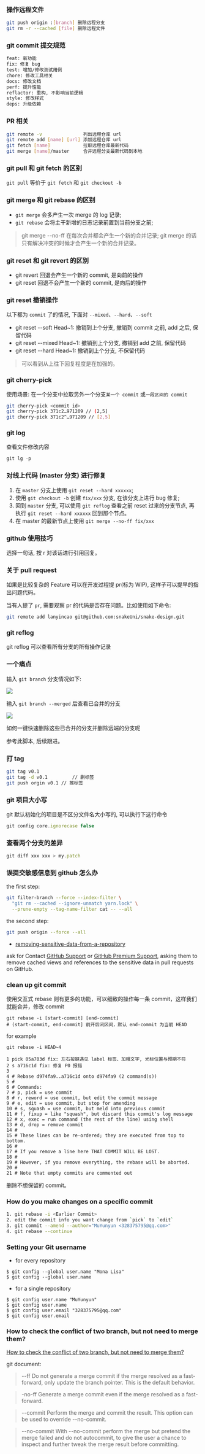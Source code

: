 ### 操作远程文件

```bash
git push origin :[branch] 删除远程分支
git rm -r --cached [file] 删除远程文件
```

### git commit 提交规范

```bash
feat: 新功能
fix: 修复 bug
test: 增加/修改测试用例
chore: 修改工具相关
docs: 修改文档
perf: 提升性能
reflactor: 重构, 不影响当前逻辑
style: 修改样式
deps: 升级依赖
```

### PR 相关

```bash
git remote -v               列出远程仓库 url
git remote add [name] [url] 添加远程仓库 url
git fetch [name]            拉取远程仓库最新代码
git merge [name]/master     合并远程分支最新代码到本地
```

### git pull 和 git fetch 的区别

`git pull` 等价于 `git fetch` 和 `git checkout -b`

### git merge 和 git rebase 的区别

* `git merge` 会多产生一次 merge 的 log 记录;
* `git rebase` 会将主干新增的日志记录前置到当前分支之前;

> git merge --no-ff 在每次合并都会产生一个新的合并记录; git merge 的话只有解决冲突的时候才会产生一个新的合并记录。

### git reset 和 git revert 的区别

* git revert 回退会产生一个新的 commit, 是向前的操作
* git reset 回退不会产生一个新的 commit, 是向后的操作

### git reset 撤销操作

以下都为 `commit` 了的情况, 下面对 `--mixed`、`--hard`、`--soft`

* git reset --soft Head~1: 撤销到上个分支, 撤销到 commit 之前, add 之后, 保留代码
* git reset --mixed Head~1: 撤销到上个分支, 撤销到 add 之前, 保留代码
* git reset --hard Head~1: 撤销到上个分支, 不保留代码

> 可以看到从上往下回复程度是在加强的。

### git cherry-pick

使用场景: 在一个分支中拉取另外一个分支`某一个 commit` 或`一段区间的 commit`

```bash
git cherry-pick <commit id>
git cherry-pick 371c2…971209 // (2,5]
git cherry-pick 371c2^…971209 // [2,5]
```

### git log

查看文件修改内容

```js
git lg -p
```

### 对线上代码 (master 分支) 进行修复

1. 在 `master` 分支上使用 `git reset --hard xxxxxx`;
2. 使用 `git checkout -b` 创建 `fix/xxx` 分支, 在该分支上进行 bug 修复;
3. 回到 `master` 分支, 可以使用 `git reflog` 查看之前 reset 过来的分支节点, 再执行 `git reset --hard xxxxxx` 回到那个节点。
4. 在 master 的最新节点上使用 `git merge --no-ff fix/xxx`

### github 使用技巧

选择一句话, 按 r 对该话进行引用回复。

### 关于 pull request

如果是比较复杂的 Feature 可以在开发过程提 pr(标为 WIP), 这样子可以提早的指出问题代码。

当有人提了 `pr`, 需要观察 pr 的代码是否存在问题。比如使用如下命令:

```bash
git remote add lanyincao git@github.com:snakeUni/snake-design.git
```

### git reflog

git reflog 可以查看所有分支的所有操作记录

### 一个痛点

输入 `git branch` 分支情况如下:

![](http://with.muyunyun.cn/c5586a56a252a983713f306ea2902255.jpg)

输入 `git branch --merged` 后查看已合并的分支

![](http://with.muyunyun.cn/38861f42cde27e6d1ae0ecc73a7f2357.jpg)

如何一键快速删除这些已合并的分支并删除远端的分支呢

参考此脚本, 后续跟进。

### 打 tag

```bash
git tag v0.1
git tag -d v0.1         // 删标签
git push orgin v0.1 // 推标签
```

### git 项目大小写

git 默认初始化的项目是不区分文件名大小写的, 可以执行下这行命令

```js
git config core.ignorecase false
```

### 查看两个分支的差异

```js
git diff xxx xxx > my.patch
```

### 误提交敏感信息到 github 怎么办

the first step:

```bash
git filter-branch --force --index-filter \
  "git rm --cached --ignore-unmatch yarn.lock" \
  --prune-empty --tag-name-filter cat -- --all
```

the second step:

```bash
git push origin --force --all
```

* [removing-sensitive-data-from-a-repository](https://help.github.com/en/github/authenticating-to-github/removing-sensitive-data-from-a-repository)

ask for Contact [GitHub Support](https://support.github.com/contact) or [GitHub Premium Support](https://premium.githubsupport.com/), asking them to remove cached views and references to the sensitive data in pull requests on GitHub.

### clean up git commit

使用交互式 rebase 则有更多的功能，可以细致的操作每一条 commit，这样我们就能合并，修改 commit

```
git rebase -i [start-commit] [end-commit]
# (start-commit, end-commit] 前开后闭区间，默认 end-commit 为当前 HEAD
```

for example

```
git rebase -i HEAD~4
```

```
1 pick 05a703d fix: 左右按键遇见 label 标签、加粗文字, 光标位置与预期不符
2 s a716c1d fix: 修复 P0 报错
3
4 # Rebase d974fa9..a716c1d onto d974fa9 (2 command(s))
5 #
6 # Commands:
7 # p, pick = use commit
8 # r, reword = use commit, but edit the commit message
9 # e, edit = use commit, but stop for amending
10 # s, squash = use commit, but meld into previous commit
11 # f, fixup = like "squash", but discard this commit's log message
12 # x, exec = run command (the rest of the line) using shell
13 # d, drop = remove commit
14 #
15 # These lines can be re-ordered; they are executed from top to bottom.
16 #
17 # If you remove a line here THAT COMMIT WILL BE LOST.
18 #
19 # However, if you remove everything, the rebase will be aborted.
20 #
21 # Note that empty commits are commented out
```

删除不想保留的 commit。

### How do you make changes on a specific commit

```bash
1. git rebase -i <Earlier Commit>
2. edit the commit info you want change from `pick` to `edit`
3. git commit --amend --author="MuYunyun <328375795@qq.com>"
4. git rebase --continue
```

### Setting your Git username

* for every repository

```
$ git config --global user.name "Mona Lisa"
$ git config --global user.name
```

* for a single repository

```
$ git config user.name "MuYunyun"
$ git config user.name
$ git config user.email "328375795@qq.com"
$ git config user.email
```

### How to check the conflict of two branch, but not need to merge them?

[How to check the conflict of two branch, but not need to merge them?](https://stackoverflow.com/questions/10879331/how-to-check-the-conflict-of-two-branch-but-not-need-to-merge-them)

git document:

> --ff
> Do not generate a merge commit if the merge resolved as a fast-forward, only update the branch pointer. This is the default behavior.

> -no-ff
> Generate a merge commit even if the merge resolved as a fast-forward.

> --commit
> Perform the merge and commit the result. This option can be used to override --no-commit.

> --no-commit
> With --no-commit perform the merge but pretend the merge failed and do not autocommit, to give the user a chance to inspect and further tweak the merge result before committing.